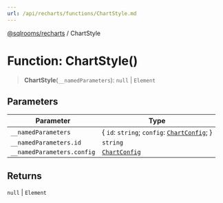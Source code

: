 ```yaml
---
url: /api/recharts/functions/ChartStyle.md
---
```

[@sqlrooms/recharts](../index.md) / ChartStyle

# Function: ChartStyle()

> **ChartStyle**(`__namedParameters`): `null` | `Element`

## Parameters

| Parameter | Type |
| ------ | ------ |
| `__namedParameters` | { `id`: `string`; `config`: [`ChartConfig`](../type-aliases/ChartConfig.md); } |
| `__namedParameters.id` | `string` |
| `__namedParameters.config` | [`ChartConfig`](../type-aliases/ChartConfig.md) |

## Returns

`null` | `Element`
